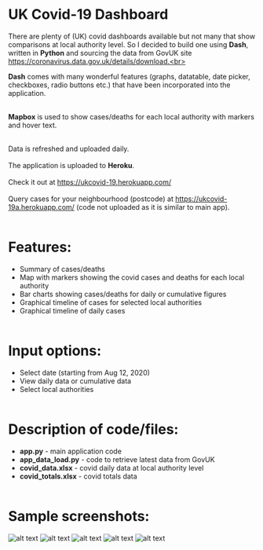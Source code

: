 # UK Covid-19 Dashboard
There are plenty of (UK) covid dashboards available but not many that show comparisons at local authority level. So I decided to build one using **Dash**, written in **Python** and sourcing the data from GovUK site https://coronavirus.data.gov.uk/details/download.<br><br>

**Dash** comes with many wonderful features (graphs, datatable, date picker, checkboxes, radio buttons etc.) that have been incorporated into the application.<br><br>

**Mapbox** is used to show cases/deaths for each local authority with markers and hover text.<br><br>

Data is refreshed and uploaded daily.<br><br>
The application is uploaded to **Heroku**.<br><br>
Check it out at https://ukcovid-19.herokuapp.com/<br><br>
Query cases for your neighbourhood (postcode) at https://ukcovid-19a.herokuapp.com/ (code not uploaded as it is similar to main app).<br><br>

# Features:
- Summary of cases/deaths
- Map with markers showing the covid cases and deaths for each local authority
- Bar charts showing cases/deaths for daily or cumulative figures
- Graphical timeline of cases for selected local authorities
- Graphical timeline of daily cases<br><br>

# Input options:
- Select date (starting from Aug 12, 2020)
- View daily data or cumulative data
- Select local authorities<br><br>

# Description of code/files:
 - **app.py** - main application code
 - **app_data_load.py** - code to retrieve latest data from GovUK
 - **covid_data.xlsx** - covid daily data at local authority level
 - **covid_totals.xlsx** - covid totals data<br><br>

# Sample screenshots:
![alt text](https://github.com/waiky8/ukcovid-19/blob/main/screenshot_1.jpg)
![alt text](https://github.com/waiky8/ukcovid-19/blob/main/screenshot_2.jpg)
![alt text](https://github.com/waiky8/ukcovid-19/blob/main/screenshot_3.jpg)
![alt text](https://github.com/waiky8/ukcovid-19/blob/main/screenshot_4.jpg)
![alt text](https://github.com/waiky8/ukcovid-19/blob/main/screenshot_5.jpg)
